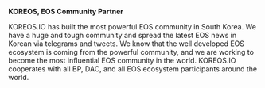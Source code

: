 **KOREOS, EOS Community Partner**

KOREOS.IO has built the most powerful EOS community in South Korea. We have a huge and tough community and spread the latest EOS news in Korean via telegrams and tweets. We know that the well developed EOS ecosystem is coming from the powerful community, and we are working to become the most influential EOS community in the world. KOREOS.IO cooperates with all BP, DAC, and all EOS ecosystem participants around the world.
